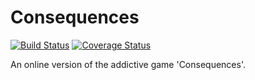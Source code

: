 # Consequences
[![Build Status](https://travis-ci.org/yonatanhakatan/consequences.svg?branch=master)](https://travis-ci.org/yonatanhakatan/consequences) [![Coverage Status](https://coveralls.io/repos/yonatanhakatan/consequences/badge.svg?branch=master&service=github)](https://coveralls.io/github/yonatanhakatan/consequences?branch=master)  

An online version of the addictive game 'Consequences'.
